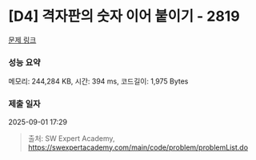 # [D4] 격자판의 숫자 이어 붙이기 - 2819 

[문제 링크](https://swexpertacademy.com/main/code/problem/problemDetail.do?contestProbId=AV7I5fgqEogDFAXB) 

### 성능 요약

메모리: 244,284 KB, 시간: 394 ms, 코드길이: 1,975 Bytes

### 제출 일자

2025-09-01 17:29



> 출처: SW Expert Academy, https://swexpertacademy.com/main/code/problem/problemList.do